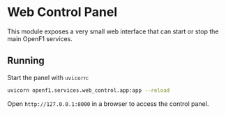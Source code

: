 # Web Control Panel

This module exposes a very small web interface that can start or stop the
main OpenF1 services.

## Running

Start the panel with `uvicorn`:

```bash
uvicorn openf1.services.web_control.app:app --reload
```

Open `http://127.0.0.1:8000` in a browser to access the control panel.
